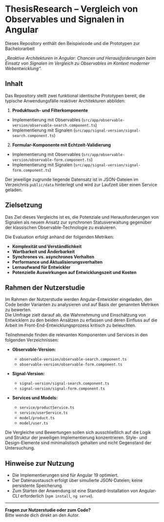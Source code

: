 # ThesisResearch – Vergleich von Observables und Signalen in Angular

Dieses Repository enthält den Beispielcode und die Prototypen zur Bachelorarbeit   

*„Reaktive Architekturen in Angular:
Chancen und Herausforderungen beim Einsatz von Signalen im Vergleich zu Observables im Kontext moderner Webentwicklung“.*

## Inhalt

Das Repository stellt zwei funktional identische Prototypen bereit, die typische Anwendungsfälle reaktiver Architekturen abbilden:

1. **Produktsuch- und Filterkomponente**
  - Implementierung mit Observables (`src/app/observable-version/observable-search.component.ts`)
  - Implementierung mit Signalen (`src/app/signal-version/signal-search.component.ts`)

2. **Formular-Komponente mit Echtzeit-Validierung**
  - Implementierung mit Observables (`src/app/observable-version/observable-form.component.ts`)
  - Implementierung mit Signalen (`src/app/signal-version/signal-form.component.ts`)

Der jeweilige zugrunde liegende Datensatz ist in JSON-Dateien im Verzeichnis `public/data` hinterlegt und wird zur Laufzeit über einen Service geladen.

## Zielsetzung

Das Ziel dieses Vergleichs ist es, die Potenziale und Herausforderungen von Signalen als neuem Ansatz zur synchronen Statusverwaltung gegenüber der klassischen Observable-Technologie zu evaluieren.

Die Evaluation erfolgt anhand der folgenden Metriken:

- **Komplexität und Verständlichkeit**
- **Wartbarkeit und Änderbarkeit**
- **Synchrones vs. asynchrones Verhalten**
- **Performance und Aktualisierungsverhalten**
- **Lernaufwand für Entwickler**
- **Potenzielle Auswirkungen auf Entwicklungszeit und Kosten**

## Rahmen der Nutzerstudie

Im Rahmen der Nutzerstudie werden Angular-Entwickler eingeladen, den Code beider Varianten zu analysieren und auf Basis der genannten Metriken zu bewerten.  
Die Umfrage zielt darauf ab, die Wahrnehmung und Einschätzung von Entwicklern zu den beiden Ansätzen zu erfassen und deren Einfluss auf die Arbeit im Front-End-Entwicklungsprozess kritisch zu beleuchten.

Teilnehmende finden die relevanten Komponenten und Services in den folgenden  Verzeichnissen:

- **Observable-Version:**
  - `observable-version/observable-search.component.ts`
  - `observable-version/observable-form.component.ts`

- **Signal-Version:**
  - `signal-version/signal-search.component.ts`
  - `signal-version/signal-form.component.ts`

- **Services und Models:**
  - `service/productService.ts`
  - `service/userService.ts`
  - `model/product.ts`
  - `model/user.ts`

Die Vergleiche und Bewertungen sollen sich ausschließlich auf die Logik und Struktur der jeweiligen Implementierung konzentrieren. Style- und Design-Elemente sind minimalistisch gehalten und nicht Gegenstand der Untersuchung.

## Hinweise zur Nutzung

- Die Implementierungen sind für Angular 19 optimiert.
- Der Datenaustausch erfolgt über simulierte JSON-Dateien; keine persistente Speicherung.
- Zum Starten der Anwendung ist eine Standard-Installation von Angular-CLI erforderlich (`npm install`, `ng serve`).

---

**Fragen zur Nutzerstudie oder zum Code?**  
Bitte wende dich direkt an den Autor.


